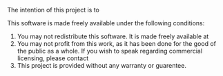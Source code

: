 The intention of this project is to

This software is made freely available under the following conditions:

1.  You may not redistribute this software.  It is made freely available at 
2.  You may not profit from this work, as it has been done for the good of the public as a whole.
      If you wish to speak regarding commercial licensing, please contact
3.  This project is provided without any warranty or guarentee.  
